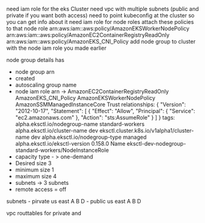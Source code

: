 need iam role for the eks Cluster
need vpc with multiple subnets (public and private if you want both access)
need to point kubeconfig at the cluster so you can get info about it
need iam role for node roles
  attach these policies to that node role
  arn:aws:iam::aws:policy/AmazonEKSWorkerNodePolicy
  arn:aws:iam::aws:policy/AmazonEC2ContainerRegistryReadOnly
  arn:aws:iam::aws:policy/AmazonEKS_CNI_Policy
add node group to cluster with the node iam role you made earlier




node group details
has
- node group arn
- created
- autoscaling group name
- node iam role arn  -> AmazonEC2ContainerRegistryReadOnly
                        AmazonEKS_CNI_Policy
                        AmazonEKSWorkerNodePolicy
                        AmazonSSMManagedInstanceCore
                        Trust relationships:
                        {
                            "Version": "2012-10-17",
                            "Statement": [
                                {
                                    "Effect": "Allow",
                                    "Principal": {
                                        "Service": "ec2.amazonaws.com"
                                    },
                                    "Action": "sts:AssumeRole"
                                }
                            ]
                        }
                        tags:
                          alpha.eksctl.io/nodegroup-name	standard-workers
                          alpha.eksctl.io/cluster-name	dev
                          eksctl.cluster.k8s.io/v1alpha1/cluster-name	dev
                          alpha.eksctl.io/nodegroup-type	managed
                          alpha.eksctl.io/eksctl-version	0.158.0
                          Name	eksctl-dev-nodegroup-standard-workers/NodeInstanceRole
- capacity type - > one-demand
- Desired size 3
- minimum size 1
- maximum size 4
- subnets -> 3 subnets
- remote access = off

subnets - pirvate us east A B D
        - public us east A B D

vpc routtables for private and 